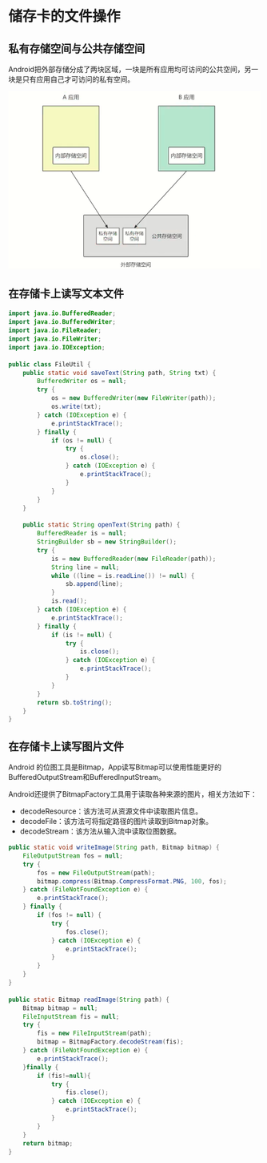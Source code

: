 # 储存卡的文件操作

## 私有存储空间与公共存储空间

Android把外部存储分成了两块区域，一块是所有应用均可访问的公共空间，另一块是只有应用自己才可访问的私有空间。

![storage](img/storage.png)


## 在存储卡上读写文本文件

```java
import java.io.BufferedReader;
import java.io.BufferedWriter;
import java.io.FileReader;
import java.io.FileWriter;
import java.io.IOException;

public class FileUtil {
    public static void saveText(String path, String txt) {
        BufferedWriter os = null;
        try {
            os = new BufferedWriter(new FileWriter(path));
            os.write(txt);
        } catch (IOException e) {
            e.printStackTrace();
        } finally {
            if (os != null) {
                try {
                    os.close();
                } catch (IOException e) {
                    e.printStackTrace();
                }
            }
        }
    }

    public static String openText(String path) {
        BufferedReader is = null;
        StringBuilder sb = new StringBuilder();
        try {
            is = new BufferedReader(new FileReader(path));
            String line = null;
            while ((line = is.readLine()) != null) {
                sb.append(line);
            }
            is.read();
        } catch (IOException e) {
            e.printStackTrace();
        } finally {
            if (is != null) {
                try {
                    is.close();
                } catch (IOException e) {
                    e.printStackTrace();
                }
            }
        }
        return sb.toString();
    }
}
```

## 在存储卡上读写图片文件

Android 的位图工具是Bitmap，App读写Bitmap可以使用性能更好的BufferedOutputStream和BufferedInputStream。

Android还提供了BitmapFactory工具用于读取各种来源的图片，相关方法如下：

- decodeResource：该方法可从资源文件中读取图片信息。
- decodeFile：该方法可将指定路径的图片读取到Bitmap对象。
- decodeStream：该方法从输入流中读取位图数据。


```java
public static void writeImage(String path, Bitmap bitmap) {
    FileOutputStream fos = null;
    try {
        fos = new FileOutputStream(path);
        bitmap.compress(Bitmap.CompressFormat.PNG, 100, fos);
    } catch (FileNotFoundException e) {
        e.printStackTrace();
    } finally {
        if (fos != null) {
            try {
                fos.close();
            } catch (IOException e) {
                e.printStackTrace();
            }
        }
    }
}

public static Bitmap readImage(String path) {
    Bitmap bitmap = null;
    FileInputStream fis = null;
    try {
        fis = new FileInputStream(path);
        bitmap = BitmapFactory.decodeStream(fis);
    } catch (FileNotFoundException e) {
        e.printStackTrace();
    }finally {
        if (fis!=null){
            try {
                fis.close();
            } catch (IOException e) {
                e.printStackTrace();
            }
        }
    }
    return bitmap;
}
```